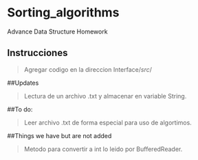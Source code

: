 # Sorting_algorithms
Advance Data Structure Homework
## Instrucciones
> Agregar codigo en la direccion Interface/*src*/

##Updates
> Lectura de un archivo .txt y almacenar en variable String.

##To do:
> Leer archivo .txt de forma especial para uso de algortimos.

##Things we have but are not added
> Metodo para convertir a int lo leido por BufferedReader.
